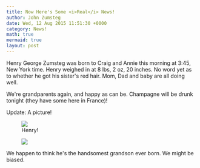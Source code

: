 ```yaml
---
title: Now Here's Some <i>Real</i> News!
author: John Zumsteg
date: Wed, 12 Aug 2015 11:51:30 +0000
category: News!
math: true
mermaid: true
layout: post
---
```

Henry George Zumsteg was born to Craig and Annie this morning at 3:45, New York time. Henry weighed in at 8 lbs, 2 oz, 20 inches. No word yet as to whether he got his sister's red hair. Mom, Dad and baby are all doing well.

We're grandparents again, and happy as can be. Champagne will be drunk tonight (they have some here in France)!

Update: A picture!

<figure>
	<img src="{{site.url}}/assets/images/2015/08/IMG_0023.jpg"/>
	<figcaption>Henry!</figcaption>
</figure>
<figure>
	<img src="{{site.url}}/assets/images/2015/08/IMG_00231.jpg"/>
	<figcaption></figcaption>
</figure>

We happen to think he's the handsomest grandson ever born. We might be biased.
